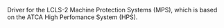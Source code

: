 Driver for the LCLS-2 Machine Protection Systems (MPS), which is based on the ATCA High Perfomance System (HPS).
